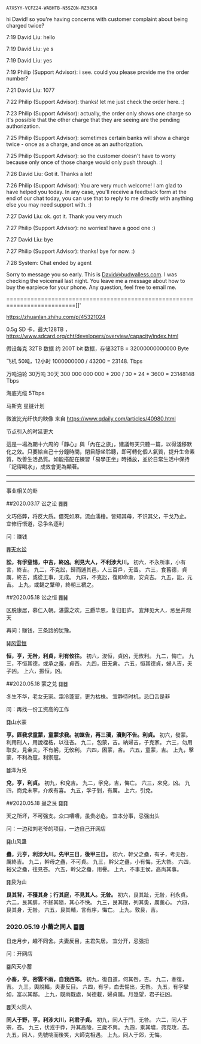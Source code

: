```
A7XSYY-VCFZ24-WABHTB-N5SZQN-RZ38C8
```



hi David! so you're having concerns with customer complaint about being charged twice?

7:19 David Liu: hello

7:19 David Liu: ye s

7:19 David Liu: yes

7:19 Philip (Support Advisor): i see. could you please provide me the order number?

7:21 David Liu: 1077

7:22 Philip (Support Advisor): thanks! let me just check the order here. :)

7:23 Philip (Support Advisor): actually, the order only shows one charge so it's possible that the other charge that they are seeing are the pending authorization.

7:25 Philip (Support Advisor): sometimes certain banks will show a charge twice - once as a charge, and once as an authorization.

7:25 Philip (Support Advisor): so the customer doesn't have to worry because only once of those charge would only push through. :)

7:26 David Liu: Got it. Thanks a lot!

7:26 Philip (Support Advisor): You are very much welcome! I am glad to have helped you today. In any case, you'll receive a feedback form at the end of our chat today, you can use that to reply to me directly with anything else you may need support with. :)

7:27 David Liu: ok. got it. Thank you very much

7:27 Philip (Support Advisor): no worries! have a good one :)

7:27 David Liu: bye

7:27 Philip (Support Advisor): thanks! bye for now. :)

7:28 System: Chat ended by agent



Sorry to message you so early. This is David@budwalless.com. I was checking the voicemail last night. You leave me a message about how to buy the earpiece for your phone. Any question, feel free to email me.

==========================================================================[]'

https://zhuanlan.zhihu.com/p/45321024

0.5g SD 卡，最大128TB ，https://www.sdcard.org/cht/developers/overview/capacity/index.html

假设每克 32TB 数据  约 200T bit 数据，存储32TB = 32000000000000 Byte

飞机 50吨，12小时  1000000000 / 43200 = 23148. Tbps

万吨油轮 30万吨  30天   300 000 000 000 * 200 / 30 * 24 * 3600 = 23148148 Tbps 

海底光缆 5Tbps



马斯克 星链计划 



微波比光纤快的映像 来自 https://www.qdaily.com/articles/40980.html

节点引入的时延更大



這是一場為期十六周的「靜心」與「內在之旅」，建議每天只聽一篇，以得淺移默化之效。只要給自己十分鐘時間，閉目靜坐聆聽，即可轉化個人氣質，提升生命素質，改善生活品質。如能搭配在練習「易學正坐」時播放，並於日常生活中保持「記得喝水」，成效會更為顯著。

---



----

事业相关的卦

##2020.03.17 讼之讼 ䷅䷅

文巧俗弊，将反大质。僵死如麻，流血濡橹。皆知其母，不识其父，干戈乃止。
宜修行悟道，忌争名逐利

问：赚钱

䷅[天水讼](https://www.eee-learning.com/book/neweee06)

**訟，有孚窒惕，中吉，終凶。利見大人，不利涉大川。**
初六，不永所事，小有言，終吉。
九二，不克訟，歸而逋其邑，人三百戶，无眚。
六三，食舊德，貞厲，終吉，或從王事，无成。
九四，不克訟，復即命渝，安貞吉。
九五，訟，元吉。
上九，或錫之鞶帶，終朝三褫之。

##2020.05.18 讼之恒 ䷅䷟

区脱康居，慕仁入朝。湛露之欢，三爵毕恩，复归旧庐。
宜拜见大人，忌坐井观天

再问：赚钱，三条路的犹豫。

䷟[风雷恒](https://www.eee-learning.com/book/neweee32)

**恒，亨，无咎，利貞，利有攸往。**
初六，浚恒，貞凶，无攸利。
九二，悔亡。
九三，不恒其德，或承之羞，貞吝。
九四，田无禽。
六五，恒其德貞，婦人吉，夫子凶。
上六，振恒，凶。

##2020.05.18 蒙之兑 ䷃䷹

冬生不华，老女无家。霜冷蓬室，更为枯株。
宜静待时机，忌口舌是非

问：再找一份工资高的工作

䷃山水蒙

**亨。匪我求童蒙，童蒙求我。初筮告，再三瀆，瀆則不告。利貞。**
初六，發蒙。利用刑人，用說桎梏，以往吝。
九二，包蒙，吉。納婦吉，子克家。
六三，勿用取女，見金夫，不有躬，无攸利。
六四，困蒙，吝。
六五，童蒙，吉。
上九，擊蒙，不利為寇，利禦寇。

䷹泽为兑

**兌，亨，利貞。**
初九，和兌吉。
九二，孚兌，吉，悔亡。
六三，來兌，凶。
九四，商兌未寧，介疾有喜。
九五，孚于剝，有厲。
上六，引兌。

##2020.05.18 蛊之艮 ䷑䷳

天之所坏，不可强支。众口嘈嘈，虽贵必危。
宜本分事，忌强出头

问：一边和刘老爷的项目，一边自己开网店

䷑山风蛊

**蠱，元亨，利涉大川。先甲三日，後甲三日。**
初六，幹父之蠱，有子，考无咎，厲終吉。
九二，幹母之蠱，不可貞。
九三，幹父之蠱，小有悔，无大咎。
六四，裕父之蠱，往見吝。
六五，幹父之蠱，用譽。
上九，不事王侯，高尚其事。

䷳艮为山

**艮其背，不獲其身；行其庭，不見其人。无咎。**
初六，艮其趾，无咎，利永貞。
六二，艮其腓，不拯其隨，其心不快。
九三，艮其限，列其夤，厲薰心。
六四，艮其身，无咎。
六五，艮其輔，言有序，悔亡。
上九，敦艮，吉。

### 2020.05.19 小蓄之同人 ䷈䷌

日走月步，趣不同舍。夫妻反目，主君失居。
宜分开，忌强扭

问：开网店

䷈风天小蓄

**小畜，亨。密雲不雨，自我西郊。**
初九，復自道，何其咎，吉。
九二，牽復，吉。
九三，輿說輻，夫妻反目。
六四，有孚，血去惕出，无咎。
九五，有孚攣如，富以其鄰。
上九，既雨既處，尚德載，婦貞厲。月幾望，君子征凶。

䷌天火同人

**同人于野，亨。利涉大川，利君子貞。**
初九，同人于門，无咎。
六二，同人于宗，吝。
九三，伏戎于莽，升其高陵，三歲不興。
九四，乘其墉，弗克攻，吉。
九五，同人，先號咷而後笑，大師克相遇。
上九，同人于郊，无悔。